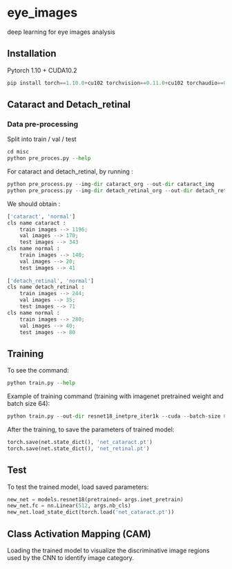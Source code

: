 # eye_images
deep learning for eye images analysis

## Installation 

Pytorch 1.10 + CUDA10.2 

```python
pip install torch==1.10.0+cu102 torchvision==0.11.0+cu102 torchaudio==0.10.0 -f https://download.pytorch.org/whl/torch_stable.html
```

## Cataract and Detach_retinal

### Data pre-processing

Split into train / val / test

```python
cd misc
python pre_proces.py --help
```

For cataract and detach_retinal, by running : 
```python
python pre_process.py --img-dir cataract_org --out-dir cataract_img
python pre_process.py --img-dir detach_retinal_org --out-dir detach_retinal_img
```

We should obtain : 

```python
['cataract', 'normal']
cls name cataract : 
    train images --> 1196; 
    val images --> 170;
    test images --> 343
cls name normal : 
    train images --> 140; 
    val images --> 20; 
    test images --> 41
    
['detach_retinal', 'normal']
cls name detach_retinal : 
    train images --> 244; 
    val images --> 35;
    test images --> 71
cls name normal : 
    train images --> 280; 
    val images --> 40; 
    test images --> 80
```


## Training

To see the command: 
```python
python train.py --help
```

Example of training command (training with imagenet pretrained weight and batch size 64): 
```python
python train.py --out-dir resnet18_inetpre_iter1k --cuda --batch-size 64 --inet-pretrain
```

After the training, to save the parameters of trained model:
```python
torch.save(net.state_dict(), 'net_cataract.pt')
torch.save(net.state_dict(), 'net_retinal.pt')
```


## Test

To test the trained model, load saved parameters:
```python
new_net = models.resnet18(pretrained= args.inet_pretrain)
new_net.fc = nn.Linear(512, args.nb_cls)
new_net.load_state_dict(torch.load('net_cataract.pt'))
```

## Class Activation Mapping (CAM)
Loading the trained model to visualize the discriminative image regions used by the CNN to identify image category.
